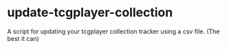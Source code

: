 # update-tcgplayer-collection
A script for updating your tcgplayer collection tracker using a csv file. (The best it can)
